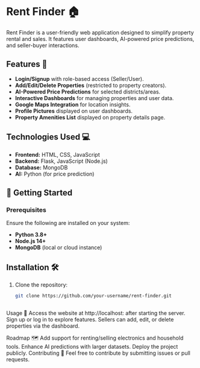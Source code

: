 # Rent Finder 🏠

Rent Finder is a user-friendly web application designed to simplify property rental and sales. It features user dashboards, AI-powered price predictions, and seller-buyer interactions.

## Features 🚀
- **Login/Signup** with role-based access (Seller/User).
- **Add/Edit/Delete Properties** (restricted to property creators).
- **AI-Powered Price Predictions** for selected districts/areas.
- **Interactive Dashboards** for managing properties and user data.
- **Google Maps Integration** for location insights.
- **Profile Pictures** displayed on user dashboards.
- **Property Amenities List** displayed on property details page.

## Technologies Used 💻
- **Frontend:** HTML, CSS, JavaScript
- **Backend:** Flask, JavaScript (Node.js)
- **Database:** MongoDB
- **AI:** Python (for price prediction)

## 🚀 **Getting Started**  

### Prerequisites  
Ensure the following are installed on your system:  
- **Python 3.8+**  
- **Node.js 14+**  
- **MongoDB** (local or cloud instance)  

## Installation 🛠️
1. Clone the repository:
   ```bash
   git clone https://github.com/your-username/rent-finder.git
      
Usage 📖
Access the website at http://localhost:<port> after starting the server.
Sign up or log in to explore features.
Sellers can add, edit, or delete properties via the dashboard.

Roadmap 🗺️
Add support for renting/selling electronics and household tools.
Enhance AI predictions with larger datasets.
Deploy the project publicly.
Contributing 🤝
Feel free to contribute by submitting issues or pull requests.
